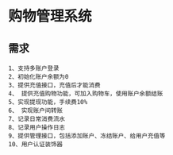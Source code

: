 # 购物管理系统

## 需求
    1、支持多账户登录
    2、初始化账户余额为0
    3、提供充值接口，充值后才能消费
    4、 提供充值购物功能，可加入购物车，使用账户余额结账
    5、实现提现功能，手续费10%
    6、 实现账户间转账
    7、记录日常消费流水
    8、记录用户操作日志
    9、提供管理接口，包括添加账户、冻结账户、给用户充值等
    10、用户认证装饰器